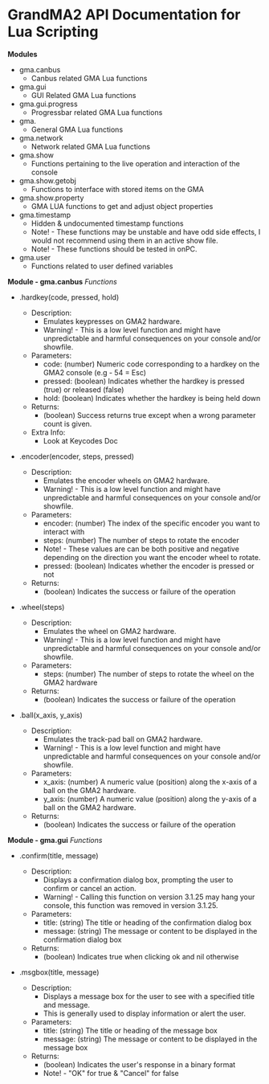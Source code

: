 # GrandMA2 API Documentation for Lua Scripting

**Modules**
- gma.canbus
    - Canbus related GMA Lua functions   
- gma.gui
    - GUI Related GMA Lua functions
- gma.gui.progress
    - Progressbar related GMA Lua functions
- gma.
    - General GMA Lua functions
- gma.network
    - Network related GMA Lua functions
- gma.show
    - Functions pertaining to the live operation and interaction of the console
- gma.show.getobj
    - Functions to interface with stored items on the GMA
- gma.show.property
    - GMA LUA functions to get and adjust object properties
- gma.timestamp
    - Hidden & undocumented timestamp functions
    - Note! - These functions may be unstable and have odd side effects, I would not recommend using them in an active show file.
    - Note! - These functions should be tested in onPC.
- gma.user
    - Functions related to user defined variables

**Module - gma.canbus**
*Functions*
- .hardkey(code, pressed, hold)
    - Description:
        - Emulates keypresses on GMA2 hardware.
        - Warning! - This is a low level function and might have unpredictable and harmful consequences on your console and/or showfile.
    - Parameters:
        - code: (number) Numeric code corresponding to a hardkey on the GMA2 console (e.g - 54 = Esc)
        - pressed: (boolean) Indicates whether the hardkey is pressed (true) or released (false)
        - hold: (boolean) Indicates whether the hardkey is being held down
    - Returns:
        - (boolean) Success returns true except when a wrong parameter count is given.
    - Extra Info:
        - Look at Keycodes Doc

- .encoder(encoder, steps, pressed)
    - Description:
        - Emulates the encoder wheels on GMA2 hardware.
        - Warning! - This is a low level function and might have unpredictable and harmful consequences on your console and/or showfile.
    - Parameters:
        - encoder: (number) The index of the specific encoder you want to interact with
        - steps: (number) The number of steps to rotate the encoder
        - Note! - These values are can be both positive and negative depending on the direction you want the encoder wheel to rotate.
        - pressed: (boolean) Indicates whether the encoder is pressed or not
    - Returns:
        - (boolean) Indicates the success or failure of the operation

- .wheel(steps)
    - Description:
        - Emulates the wheel on GMA2 hardware.
        - Warning! - This is a low level function and might have unpredictable and harmful consequences on your console and/or showfile.
    - Parameters:
        - steps: (number) The number of steps to rotate the wheel on the GMA2 hardware
    - Returns:
        - (boolean) Indicates the success or failure of the operation

- .ball(x_axis, y_axis)
    - Description:
        - Emulates the track-pad ball on GMA2 hardware.
        - Warning! - This is a low level function and might have unpredictable and harmful consequences on your console and/or showfile.
    - Parameters:
        - x_axis: (number) A numeric value (position) along the x-axis of a ball on the GMA2 hardware.
        - y_axis: (number) A numeric value (position) along the y-axis of a ball on the GMA2 hardware.
    - Returns:
        - (boolean) Indicates the success or failure of the operation

**Module - gma.gui**
*Functions*
- .confirm(title, message)
    - Description:
        - Displays a confirmation dialog box, prompting the user to confirm or cancel an action.
        - Warning! - Calling this function on version 3.1.25 may hang your console, this function was removed in version 3.1.25.
    - Parameters:
        - title: (string) The title or heading of the confirmation dialog box
        - message: (string) The message or content to be displayed in the confirmation dialog box
    - Returns:
        - (boolean) Indicates true when clicking ok and nil otherwise

- .msgbox(title, message)
    - Description:
        - Displays a message box for the user to see with a specified title and message.
        - This is generally used to display information or alert the user.
    - Parameters:
        - title: (string) The title or heading of the message box
        - message: (string) The message or content to be displayed in the message box
    - Returns:
        - (boolean) Indicates the user's response in a binary format
        - Note! - "OK" for true & "Cancel" for false